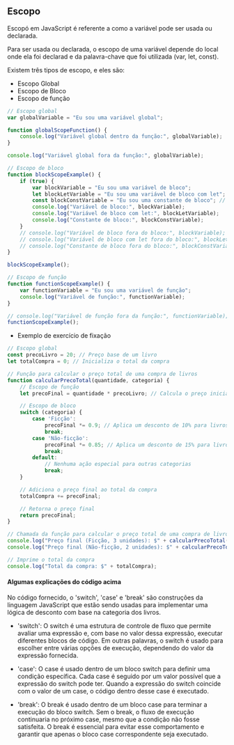 ## Escopo
Escopó em JavaScript é referente a como a variável pode ser usada ou declarada.

Para ser usada ou declarada, o escopo de uma variável depende do local onde ela foi declarad e da palavra-chave que foi utilizada (var, let, const).

Existem três tipos de escopo, e eles são:
- Escopo Global
- Escopo de Bloco
- Escopo de função

```javascript
// Escopo global
var globalVariable = "Eu sou uma variável global";

function globalScopeFunction() {
    console.log("Variável global dentro da função:", globalVariable);
}

console.log("Variável global fora da função:", globalVariable);

// Escopo de bloco
function blockScopeExample() {
    if (true) {
        var blockVariable = "Eu sou uma variável de bloco";
        let blockLetVariable = "Eu sou uma variável de bloco com let"; // Escopo de bloco restrito
        const blockConstVariable = "Eu sou uma constante de bloco"; // Escopo de bloco restrito
        console.log("Variável de bloco:", blockVariable);
        console.log("Variável de bloco com let:", blockLetVariable);
        console.log("Constante de bloco:", blockConstVariable);
    }
    // console.log("Variável de bloco fora do bloco:", blockVariable); // Isso geraria um erro, pois blockVariable não está definido aqui
    // console.log("Variável de bloco com let fora do bloco:", blockLetVariable); // Isso geraria um erro, pois blockLetVariable não está definido aqui
    // console.log("Constante de bloco fora do bloco:", blockConstVariable); // Isso geraria um erro, pois blockConstVariable não está definido aqui
}

blockScopeExample();

// Escopo de função
function functionScopeExample() {
    var functionVariable = "Eu sou uma variável de função";
    console.log("Variável de função:", functionVariable);
}

// console.log("Variável de função fora da função:", functionVariable); // Isso geraria um erro, pois functionVariable não está definido aqui
functionScopeExample();
```
- Exemplo de exercício de fixação
```javascript
// Escopo global
const precoLivro = 20; // Preço base de um livro
let totalCompra = 0; // Inicializa o total da compra

// Função para calcular o preço total de uma compra de livros
function calcularPrecoTotal(quantidade, categoria) {
    // Escopo de função
    let precoFinal = quantidade * precoLivro; // Calcula o preço inicial sem desconto

    // Escopo de bloco
    switch (categoria) {
        case 'Ficção':
            precoFinal *= 0.9; // Aplica um desconto de 10% para livros de ficção
            break;
        case 'Não-ficção':
            precoFinal *= 0.85; // Aplica um desconto de 15% para livros de não-ficção
            break;
        default:
            // Nenhuma ação especial para outras categorias
            break;
    }

    // Adiciona o preço final ao total da compra
    totalCompra += precoFinal;

    // Retorna o preço final
    return precoFinal;
}

// Chamada da função para calcular o preço total de uma compra de livros
console.log("Preço final (Ficção, 3 unidades): $" + calcularPrecoTotal(3, 'Ficção'));
console.log("Preço final (Não-ficção, 2 unidades): $" + calcularPrecoTotal(2, 'Não-ficção'));

// Imprime o total da compra
console.log("Total da compra: $" + totalCompra);
```

#### Algumas explicações do código acima
No código fornecido, o 'switch', 'case' e 'break' são construções da linguagem JavaScript que estão sendo usadas para implementar uma lógica de desconto com base na categoria dos livros. 

- 'switch': O switch é uma estrutura de controle de fluxo que permite avaliar uma expressão e, com base no valor dessa expressão, executar diferentes blocos de código. Em outras palavras, o switch é usado para escolher entre várias opções de execução, dependendo do valor da expressão fornecida.

- 'case': O case é usado dentro de um bloco switch para definir uma condição específica. Cada case é seguido por um valor possível que a expressão do switch pode ter. Quando a expressão do switch coincide com o valor de um case, o código dentro desse case é executado.

- 'break': O break é usado dentro de um bloco case para terminar a execução do bloco switch. Sem o break, o fluxo de execução continuaria no próximo case, mesmo que a condição não fosse satisfeita. O break é essencial para evitar esse comportamento e garantir que apenas o bloco case correspondente seja executado.